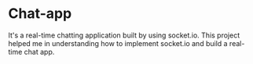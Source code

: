 # Chat-app
It's a real-time chatting application built by using socket.io. This project helped me in understanding how to implement socket.io and build a real-time chat app.
